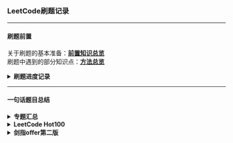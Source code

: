 ### LeetCode刷题记录 
--------------------------------
#### 刷题前置
关于刷题的基本准备：[**前置知识总览**](前置知识/笔记总览.md)<br>刷题中遇到的部分知识点：[**方法总览**](方法笔记/方法总览.md)

<details><summary><b>刷题进度记录</b></summary>

> 2023.11.06：开始刷题
> 2023.12.12：进度100题
</details>

--------------------------------
#### 一句话题目总结
<details><summary><b>专题汇总</b></summary>

#####  DP-股票问题
* 关于DP的空间简化可以参照[LC回答](https://leetcode.cn/problems/best-time-to-buy-and-sell-stock-iv/solutions/740596/5xing-dai-ma-gao-ding-suo-you-gu-piao-ma-j6zo/)，实际相当于只维护了DP表的最后一天

##### DP-背包问题
* 具体分类可以参照[LC解答](https://leetcode.cn/problems/word-break/solutions/1492673/bei-bao-by-wo-zhao-wo-de-bao-zhen-aog8/)
  > **关于为什么01背包的内循环要倒序而完全背包问题不需要**
  在同一循环内，更新列表后面的元素需要使用前面的元素；如果正序，前面的元素优先改变，则导致所有元素都是根据本次循环的信息进行改变；而01背包问题由于各个物品只能使用一次，更新元素时需要使用上一次循环的内容进行更新，因此必须先更新后面的。如果先更新前面的就会导致后面的元素使用前面的元素时，前面的元素已经按照本次循环的规则进行了更新从而丢失上一次循环的信息
</details>

<details><summary><b>LeetCode Hot100</b></summary>

> 加粗的题回头拿出来重新做一下
* **杂项与待做**
* 31.先把数据如何变换思考清楚以后再进行流程设计
* 48.矩阵的旋转就是找像素和目标点的关系，可以直接变或者组合翻转
* 56.对数据处理时按一定恰当顺序排序可以减少要处理的条件，极大简化过程
* 128.判断数列是否连续的通用思路是看前数字与后数字判断序列头与尾
* 136.位运算的交换律，以及0和一个数做异或，那个数结果不变
* **146.哈希链表这种组合数据结构的优点与应用场景**
* 155.对列表排序不一定要在最后排，一边加入表一边用辅助表记录也可以
* 238.如果时间复杂度为n，一次遍历又解决不了，可以试试正遍历后反向遍历一次
* 239.滑窗队列题目，主要思路是维护单调递减队列
* 347.python的字典排序也可以起到和优先队列差不多的效果，但稍慢一些
* 448.python自己有个列表转集合，过程中可以去重
* 461.python的二进制本质上是加了头缀的字符串，可以直接用字符串的函数
* 581.尽量不要从待找区间去推待找边界外的项，而是从总体边界向内推得待找边界
------------------
#### 栈
* 20.经典栈问题，不过像这种比对操作就很适合用字典来进行
* 394.需要先进后出后进先出的问题都可以考虑栈，不过要设计压什么数据入栈
* 739.栈也可以不存数据本身而存数据序号，另外数据类型尽量直接写功能而不是一个完整的类再调用，python的函数调用需要花费额外的时间
------------------
#### 哈希表
* 1.把双循环改成单循环+枚举问题(in)，能用字典就用字典
* 49.算法的选择要看数据的性质，不一定理论上最快的真的最快
* 560.算数据的时候可以一边算，一边记录数据的出现情况并进行处理
------------------
#### 链表
* 2.少设标志位，链表逐位解决而不是拆除来处理
* 21.链表逐位操作的典型，两个头对应两个表
* **148.链表直接排序最适合用自底而顶的归并排序，最省空间**
* **160.看到交叉链表找交点就可以想想求差值一起走和“链表的爱情”方法**
* 206.链表反转本质上就是更改节点之间的联系关系
-----------------
#### 双指针
* 3.字典设置头尾位数指示位也可以起到类似于列表的效果，另外注意指示位初值
* **11.需要在一个循环内完成的问题可以考虑同向或异向双指针**
* 15.双指针如果无法做出来，找不到指针应该怎么移动的规律时可以给列表排个序
* 19.双指针同向时可以在题目里找找间隔怎么设计的条件
* **42.前后缀最大值交替前进，和11有类似的思路，回头拿出来一起做**
* 75.本质上就是手搓排序，多种数排序可多个指针分别指向每一段的尾部
* 141.双指针同向时除了等差还有等比
* 142.等比等差指针可以先后使用分步解决问题
* 234.回文链表本质上是找链表中心点；另外同向等比双指针思路也用于141
* 283.批量删除同一值元素的典型方法：错位前补
* **287.列表类比成链表双指针找环真是天才想法**
* 438.数组切片大部分情况下都可以用双指针替代，会快很多
----------------
#### 二分查找
* 33.二分法确定目标元素是什么、根据什么确定在哪一边是最重要的问题
* 34.常规的二分法找到就停，但是如果一直不停可找到连续相同元素的边界
* **287.二分查找法不一定要查找列表里的元素，也可以查找元素的属性来进行过滤**
----------------
#### 二叉树
* 94.二叉树的迭代和递归遍历法
  > **这几个题高强度递归和搜索，后面回来重新写一下**
  > 递归普遍更高效：101 102 104 226 543 617 
  > https://www.bilibili.com/video/BV1UD4y1Y769/
----------------
#### 动态规划
* 5.对字符串找回文问题，特殊方法中心扩散和马拉车，一般方法dp
* 10.二维DP，状态转移方程分析复杂
* 32.状态转移矩阵的情况分析复杂（好像DP都是因为这个难）
* 53.dp问题得到的结果不一定是最后一项，可能还需要按一定原则处理dp列表
* 62.要分析清楚dp在最小问题时的具体情况与初始值，一旦错就全错
* 64.带权重的找路径，可以和62题对比着进行分析，原理是相同的
* 70.这爬楼梯就是个斐波那契数列啊，动态规划包含的范围还挺大
* **72.dp状态转移方程太漂亮了，直接理解性背诵**
* 121.dp的关键就是找之前项和当前项的关系，关系可能与当前项的相关操作有关
* 139.其实也是背包问题的变形，但是最难的是问题的抽象这一思考过程
* 152.思路和53很像，但乘积负负得正的情况需要特殊处理，即同时记录max和min
* 198.动态规划降维与状态压缩的典型参考例题
* 221.非常特殊的状态转移方程思路，可以特殊记一下
* 279.完全平方数除了DP以外，还可以使用四平方和定理数学知识进行问题求解
* 300.递增子序列的标准解法，除DP外还有单调栈+二分的方法
* 309.股票问题的变式，关注状态转移方程即可
* 312.开区间拆分DP，不是简单的与附近的项相关
* 322.背包问题的经典模板，注意dp列表的初始化设置
* 338.python内置bin函数和count函数可以轻松统计二进制的0和1
* 416.01背包问题的标准模板，注意和完全背包问题的对比
* 494.01背包问题的变式，在true/false基础上变为了数量关系
* 647.在回文子串类问题里，DP似乎一直比中心扩散法慢

#### DFS
* 394.比较抽象的DFS，不能简单的递归，要找到DFS的标志位

#### 回溯法
* 17.回溯法的最直观问题和最基本模板
* 22.括号的添加方法是一个一个添加才符合回溯法的思路
* 39.方法本身是标准的回溯法，但是要注意去重的特殊操作的思路
* 46.在迭代的过程中一定不能修改path本身；列表插入元素并返回列表可以[:i]+[n]+[i:]
* 78.和46是相反的过程，这两题的常规思路还是依次确定而不是插入与删除
* 79.标准二维dfs回溯过程，很像图dfs的思路，但要注意记录经过表需要回退
</details>

<details><summary><b>剑指offer第二版</b></summary>

> [题目列表](https://blog.csdn.net/weixin_43840280/article/details/119447204)，LeetCode版权到期以后题目很零散

* **杂项与待做**
* 29.螺旋遍历本质上是走过一行/列就把边界缩小，防止重复获取元素

#### 链表
> 除了35【复杂链表的复制】以外其他全是Hot100原题
* 35.对于链表的复制可以使用哈希表和原地复制后拆分，另外python有deepcopy

#### 动态规划
> 46【翻译字符串】、60【n个骰子的点数统计】.62【圆圈最后数】是新题
* 46.常规一维DP，注意一下状态转移公式即可
* 60.常规二维DP，和上面一个一样要注意状态转移公式在不同条件下可能有不同情况
* 62.本质上数学问题，记一下 **【约瑟夫环问题，f(n,m)=[f(n-1,m)+m]%n】**

#### 位运算
> python二进制数据存储格式特殊，位运算的一些细节非常抽象，理解方法即可
* 位运算的常规题目：n&(n−1)消除1、快速幂、按位分组、异或计数、异或代替加法
  
#### 队列与栈
> 09【双栈实现队列】、31【栈压入弹出序列】、59【最大队列】是新题
* 09.本质上是一个类似汉诺塔的问题，注意不需要每次把挪走的数据挪回去
* 31.分析清楚什么情况时候该弹出即可
* 59.思路与LC155最小栈一模一样；因为要移除队列头，必须用队列保持O(1)

#### 图【二维DFS】
> 13【机器人运动范围】是新题
* 常规的二维DFS，注意一下终止条件即可
</details>
